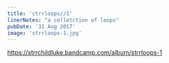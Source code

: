 ```yaml
---
title: 'strrloops//1'
linerNotes: "a colletction of loops"
pubDate: '31 Aug 2017'
image: 'strrloops-1.jpg'
---
```


https://strrchildluke.bandcamp.com/album/strrloops-1
